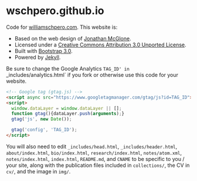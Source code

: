 wschpero.github.io
========

Code for [williamschpero.com](http://williamschpero.com). This website is:

* Based on the web design of [Jonathan McGlone](https://github.com/jmcglone/jmcglone.github.io).
* Licensed under a [Creative Commons Attribution 3.0 Unported License](http://creativecommons.org/licenses/by/3.0/deed.en_US).
* Built with [Bootstrap 3.0](http://getbootstrap.com).
* Powered by [Jekyll](http://jekyllrb.com).

Be sure to change the Google Analytics `TAG_ID' in `_includes/analytics.html` if you fork or otherwise use this code for your website.

```html
<!-- Google tag (gtag.js) -->
<script async src="https://www.googletagmanager.com/gtag/js?id=TAG_ID"></script>
<script>
  window.dataLayer = window.dataLayer || [];
  function gtag(){dataLayer.push(arguments);}
  gtag('js', new Date());

  gtag('config', 'TAG_ID');
</script>
```

You will also need to edit `_includes/head.html`, `_includes/header.html`, `about/index.html`, `bio/index.html`, `research/index.html`, `notes/atom.xml`, `notes/index.html`, `index.html`, `README.md`, and `CNAME` to be specific to you / your site, along with the publication files included in `collections/`, the CV in `cv/`, and the image in `img/`.